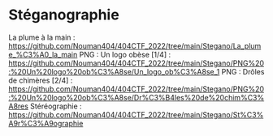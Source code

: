 # Stéganographie 

La plume à la main : https://github.com/Nouman404/404CTF_2022/tree/main/Stegano/La_plume_%C3%A0_la_main
PNG : Un logo obèse [1/4] : https://github.com/Nouman404/404CTF_2022/tree/main/Stegano/PNG%20:%20Un%20logo%20ob%C3%A8se/Un_logo_ob%C3%A8se_1
PNG : Drôles de chimères [2/4] : https://github.com/Nouman404/404CTF_2022/tree/main/Stegano/PNG%20:%20Un%20logo%20ob%C3%A8se/Dr%C3%B4les%20de%20chim%C3%A8res
Stéréographie : https://github.com/Nouman404/404CTF_2022/tree/main/Stegano/St%C3%A9r%C3%A9ographie
